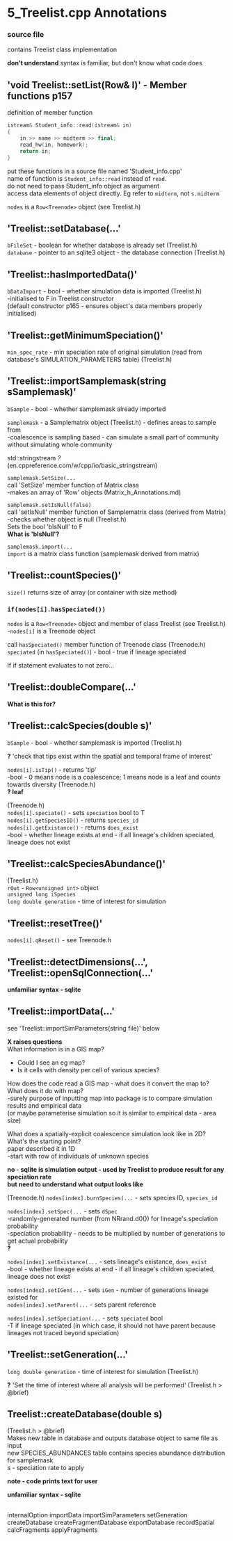 # 5_Treelist.cpp Annotations

### source file
contains Treelist class implementation


**don't understand**
syntax is familiar, but don't know what code does


## 'void Treelist::setList(Row<Treenode>& l)' - Member functions p157
definition of member function
```C++
istream& Student_info::read(istream& in)
{
	in >> name >> midterm >> final;
	read_hw(in, homework);
	return in;
}
```
put these functions in a source file named 'Student_info.cpp'  
name of function is `Student_info::read` instead of `read`.  
do not need to pass Student_info object as argument  
access data elements of object directly. Eg refer to `midterm`, not `s.midterm`

`nodes` is a `Row<Treenode>` object (see Treelist.h)

## 'Treelist::setDatabase(...'
`bFileSet` - boolean for whether database is already set (Treelist.h)  
`database` - pointer to an sqlite3 object - the database connection (Treelist.h)

## 'Treelist::hasImportedData()'
`bDataImport` - bool - whether simulation data is imported (Treelist.h)  
-initialised to F in Treelist constructor  
(default constructor p165 - ensures object's data members properly initialised)  

## 'Treelist::getMinimumSpeciation()'
`min_spec_rate` - min speciation rate of original simulation (read from database's SIMULATION_PARAMETERS table) (Treelist.h)

## 'Treelist::importSamplemask(string sSamplemask)'
`bSample` - bool - whether samplemask already imported

`samplemask` - a Samplematrix object (Treelist.h) - defines areas to sample from  
-coalescence is sampling based - can simulate a small part of community without simulating whole community

std::stringstream *?*  
(en.cppreference.com/w/cpp/io/basic_stringstream)

`samplemask.SetSize(...`  
call 'SetSize' member function of Matrix class  
-makes an array of 'Row<T>' objects (Matrix\_h\_Annotations.md)

`samplemask.setIsNull(false)`  
call 'setIsNull' member function of Samplematrix class (derived from Matrix)
-checks whether object is null (Treelist.h)  
Sets the bool 'bIsNull' to F  
**What is 'bIsNull'?**

`samplemask.import(...`  
`import` is a matrix class function (samplemask derived from matrix)

## 'Treelist::countSpecies()'
`size()` returns size of array (or container with size method)

### `if(nodes[i].hasSpeciated())`  
`nodes` is a `Row<Treenode>` object and member of class Treelist (see Treelist.h)  
-`nodes[i]` is a Treenode object

call `hasSpeciated()` member function of Treenode class (Treenode.h)  
`speciated` (in `hasSpeciated()`) - bool - true if lineage speciated

If if statement evaluates to not zero...

## 'Treelist::doubleCompare(...'
**What is this for?**

## 'Treelist::calcSpecies(double s)'
`bSample` - bool - whether samplemask is imported (Treelist.h)

**?** 'check that tips exist within the spatial and temporal frame of interest'

`nodes[i].isTip()` - returns 'tip'  
-bool - 0 means node is a coalescence; 1 means node is a leaf and counts towards diversity (Treenode.h)  
**? leaf**  

(Treenode.h)  
`nodes[i].speciate()` - sets `speciation` bool to T  
`nodes[i].getSpeciesID()` - returns `species_id`  
`nodes[i].getExistance()` - returns `does_exist`  
-bool - whether lineage exists at end - if all lineage's children speciated, lineage does not exist

## 'Treelist::calcSpeciesAbundance()'
(Treelist.h)  
`rOut` - `Row<unsigned int>` object  
`unsigned long iSpecies`  
`long double generation` - time of interest for simulation

## 'Treelist::resetTree()'
`nodes[i].qReset()` - see Treenode.h

## 'Treelist::detectDimensions(...', 'Treelist::openSqlConnection(...'
**unfamiliar syntax - sqlite**

## 'Treelist::importData(...'
see 'Treelist::importSimParameters(string file)' below  

**X raises questions**  
What information is in a GIS map?  
- Could I see an eg map?  
- Is it cells with density per cell of various species?  

How does the code read a GIS map - what does it convert the map to?  
What does it do with map?  
-surely purpose of inputting map into package is to compare simulation results and empirical data  
(or maybe parameterise simulation so it is similar to empirical data - area size)  

What does a spatially-explicit coalescence simulation look like in 2D? What's the starting point?  
paper described it in 1D  
-start with row of individuals of unknown species  

**no - sqlite is simulation output - used by Treelist to produce result for any speciation rate**  
**but need to understand what output looks like**  

(Treenode.h)
`nodes[index].burnSpecies(...` - sets species ID, `species_id`  

`nodes[index].setSpec(...` - sets `dSpec`  
-randomly-generated number (from NRrand.d0()) for lineage's speciation probability  
-speciation probability - needs to be multiplied by number of generations to get actual probability  
**?**  

`nodes[index].setExistance(...`  - sets lineage's existance, `does_exist`  
-bool - whether lineage exists at end - if all lineage's children speciated, lineage does not exist  

`nodes[index].setIGen(...` - sets `iGen` - number of generations lineage existed for  
`nodes[index].setParent(...` - sets parent reference  

`nodes[index].setSpeciation(...` - sets `speciated` bool  
-T if lineage speciated (in which case, it should not have parent because lineages not traced beyond speciation)

## 'Treelist::setGeneration(...'
`long double generation` - time of interest for simulation (Treelist.h)  

**?** 'Set the time of interest where all analysis will be performed' (Treelist.h > @brief)

## Treelist::createDatabase(double s)
(Treelist.h > @brief)  
Makes new table in database and outputs database object to same file as input  
new SPECIES_ABUNDANCES table contains species abundance distribution for samplemask  
s - speciation rate to apply  

**note - code prints text for user**  

**unfamiliar syntax - sqlite**

##


internalOption
importData
importSimParameters
setGeneration
createDatabase
createFragmentDatabase
exportDatabase
recordSpatial
calcFragments
applyFragments
